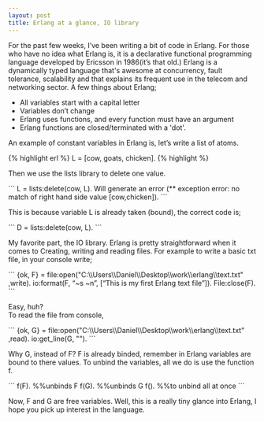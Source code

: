 ```yaml
---
layout: post
title: Erlang at a glance, IO library
---
```


<p>For the past few weeks, I’ve been writing a bit of code in Erlang. For those who have no idea what Erlang is, it is a declarative functional programming language developed by Ericsson in 1986(it’s that old.) Erlang is a dynamically typed language that's awesome at concurrency, fault tolerance, scalability and that explains its frequent use in the telecom and networking sector.
A few things about Erlang;</p>

<ul>
<li>All variables start with a capital letter</li>
<li>Variables don’t change</li>
<li>Erlang uses functions, and every function must have an argument</li>
<li>Erlang functions are closed/terminated with a 'dot'.</li>
</ul>

<p>An example of constant variables in Erlang is, let’s write a list of atoms.</p>
{% highlight erl %}
L = [cow, goats, chicken].
{% highlight %}

<p>Then we use the lists library to delete one value.</p>
```
L = lists:delete(cow, L). 
Will generate an error (** exception error: no match of right hand side value [cow,chicken]).
```
<p>This is because variable L is already taken (bound), the correct code is;</p>
```
D = lists:delete(cow, L). 
```
<p>My favorite part, the IO library. Erlang is pretty straightforward when it comes to Creating, writing and reading files. For example to write a basic txt file, in your console write;</p>
```
{ok, F} = file:open("C:\\Users\\Daniel\\Desktop\\work\\erlang\\text.txt" ,write).
io:format(F, “~s ~n”, [“This is my first Erlang text file”]).
File:close(F).
```
<p>Easy, huh?<br />
To read the file from console, </p>
```
{ok, G} = file:open("C:\\Users\\Daniel\\Desktop\\work\\erlang\\text.txt" ,read).
io:get_line(G, "").
```
<p>Why G, instead of F? F is already binded, remember in Erlang variables are bound to there values.
To unbind the variables, all we do is use the function f.</p>
```
f(F). %%unbinds F
f(G). %%unbinds G
f(). %%to unbind all at once
```
<p>
Now, F and G are free variables.
Well, this is a really tiny glance into Erlang, I hope you pick up interest in the language.
</p>
